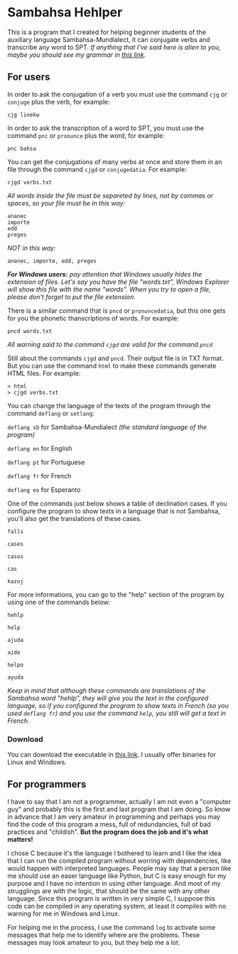 # Sambahsa Hehlper

This is a program that I created for helping beginner students of the auxiliary language Sambahsa-Mundialect, it can conjugate verbs and transcribe any word to SPT. *If anything that I've said here is alien to you, maybe you should see my grammar in [this link](https://github.com/hmslima/sambahsacompletegrammar).*

## For users

In order to ask the conjugation of a verb you must use the command `cjg` or `conjuge` plus the verb, for example:

`cjg linekw`

In order to ask the transcription of a word to SPT, you must use the command `pnc` or `pronunce` plus the word, for example:

`pnc bahsa`

You can get the conjugations of many verbs at once and store them in an file through the command `cjgd` or `conjugedatia`. For example:

`cjgd verbs.txt`

*All words inside the file must be separeted by lines, not by commas or spaces, so your file must be in this way:*

    ananec
    importe
    edd
    preges
    
*NOT in this way:*

    ananec, importe, edd, preges


***For Windows users:*** *pay attention that Windows usually hides the extension of files. Let's say you have the file "words.txt", Windows Explorer will show this file with the name "words". When you try to open a file, please don't forget to put the file extension.*

There is a similar command that is `pncd` or `pronuncedatia`, but this one gets for you the phonetic thanscriptions of words. For example:

`pncd words.txt`

*All warning said to the command `cjgd` are valid for the command `pncd`*

Still about the commands `cjgd` and `pncd`. Their output file is in TXT format. But you can use the command `html` to make these commands generate HTML files. For example:

    > html
    > cjgd verbs.txt

You can change the language of the texts of the program through the command `deflang` or `setlang`:

`deflang sb` for Sambahsa-Mundialect _(the standard language of the program)_

`deflang en` for English

`deflang pt` for Portuguese

`deflang fr` for French

`deflang eo` for Esperanto

One of the commands just below shows a table of declination cases. If you configure the program to show texts in a language that is not Sambahsa, you'll also get the translations of these cases.

`falls`

`cases`

`casos`

`cas`

`kazoj`

For more informations, you can go to the "help" section of the program by using one of the commands below:

`hehlp`

`help`

`ajuda`

`aide`

`helpo`

`ayuda`

_Keep in mind that although these commands are translations of the Sambahsa word "hehlp", they will give you the text in the configured language, so if you configured the program to show texts in French (so you used `deflang fr`) and you use the command `help`, you still will get a text in French._

### Download

You can download the executable in [this link](https://github.com/hmslima/sambahsahehlper/releases). I usually offer binaries for Linux and Windows.

## For programmers

I have to say that I am not a programmer, actually I am not even a "computer guy" and probably this is the first and last program that I am doing. So know in advance that I am very amateur in programming and perhaps you may find the code of this program a mess, full of redundancies, full of bad practices and "childish". **But the program does the job and it's what matters!**

I chose C because it's the language I bothered to learn and I like the idea that I can run the compiled program without worring with dependencies, like would happen with interpreted languages. People may say that a person like me should use an easer language like Python, but C is easy enough for my purpose and I have no intention in using other language. And most of my strugglings are with the logic, that should be the same with any other language. Since this program is written in very simple C, I suppose this code can be compiled in any operating system, at least it compiles with no warning for me in Windows and Linux.

For helping me in the process, I use the command `log` to activate some messages that help me to identify where are the problems. These messages may look amateur to you, but they help me a lot.
